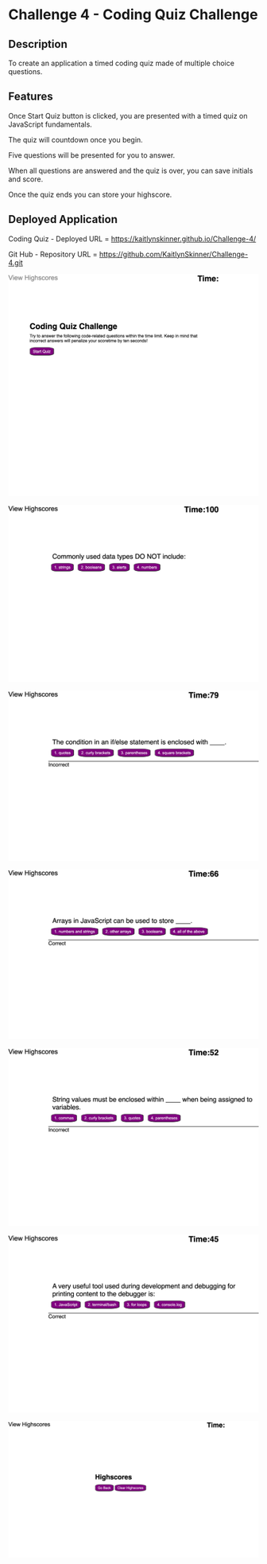 # Challenge 4 - Coding Quiz Challenge

## Description

To create an application a timed coding quiz made of multiple choice questions.

## Features

Once Start Quiz button is clicked, you are presented with a timed quiz on JavaScript fundamentals.

The quiz will countdown once you begin.

Five questions will be presented for you to answer.

When all questions are answered and the quiz is over, you can save initials and score.

Once the quiz ends you can store your highscore.

## Deployed Application

Coding Quiz - Deployed URL = https://kaitlynskinner.github.io/Challenge-4/

Git Hub - Repository URL = https://github.com/KaitlynSkinner/Challenge-4.git

![Deployed Application](https://github.com/KaitlynSkinner/Challenge-4/blob/aff17dbe94713a77c6a4d500a472dfbc53b93b61/assets/images/Challenge-4-Mockup.png?raw=true)

![Deployed Application](https://github.com/KaitlynSkinner/Challenge-4/blob/aff17dbe94713a77c6a4d500a472dfbc53b93b61/assets/images/Challenge-4-Mockup-Question1.png?raw=true)

![Deployed Application](https://github.com/KaitlynSkinner/Challenge-4/blob/aff17dbe94713a77c6a4d500a472dfbc53b93b61/assets/images/Challenge-4-Mockup-Question2.png?raw=true)

![Deployed Application](https://github.com/KaitlynSkinner/Challenge-4/blob/aff17dbe94713a77c6a4d500a472dfbc53b93b61/assets/images/Challenge-4-Mockup-Question3.png?raw=true)

![Deployed Application](https://github.com/KaitlynSkinner/Challenge-4/blob/aff17dbe94713a77c6a4d500a472dfbc53b93b61/assets/images/Challenge-4-Mockup-Question4.png?raw=true)

![Deployed Application](https://github.com/KaitlynSkinner/Challenge-4/blob/aff17dbe94713a77c6a4d500a472dfbc53b93b61/assets/images/Challenge-4-Mockup-Question5.png?raw=true)

![Deployed Application](https://github.com/KaitlynSkinner/Challenge-4/blob/aff17dbe94713a77c6a4d500a472dfbc53b93b61/assets/images/Challenge-4-Mockup-Highscores.png?raw=true)